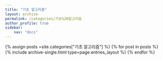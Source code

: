 ```yaml
---
title: "기초 알고리즘"
layout: archive
permalink: /categories/기초%20알고리즘
author_profile: true
sidebar:
    nav: "docs"
---
```


{% assign posts =site.categories["기초 알고리즘"] %}
{% for post in posts %} 
    {% include archive-single.html type=page.entries_layout %} 
{% endfor %}
